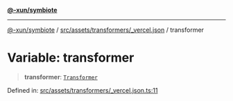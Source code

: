 [**@-xun/symbiote**](../../../../../README.md)

***

[@-xun/symbiote](../../../../../README.md) / [src/assets/transformers/\_vercel.json](../README.md) / transformer

# Variable: transformer

> **transformer**: [`Transformer`](../../../type-aliases/Transformer.md)

Defined in: [src/assets/transformers/\_vercel.json.ts:11](https://github.com/Xunnamius/symbiote/blob/1ec1b7bdf126210dcfd31b34e7c9448cbcc26d1c/src/assets/transformers/_vercel.json.ts#L11)
